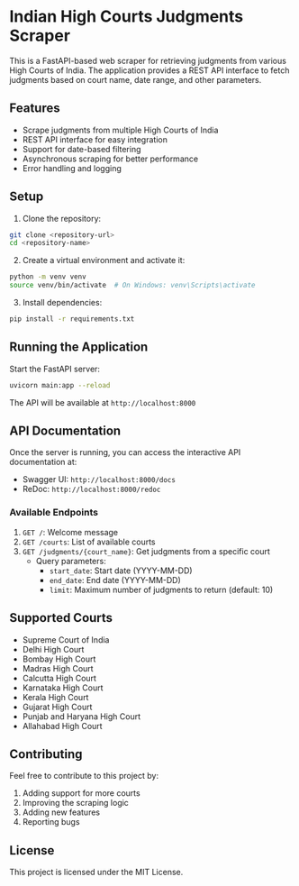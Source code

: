 # Indian High Courts Judgments Scraper

This is a FastAPI-based web scraper for retrieving judgments from various High Courts of India. The application provides a REST API interface to fetch judgments based on court name, date range, and other parameters.

## Features

- Scrape judgments from multiple High Courts of India
- REST API interface for easy integration
- Support for date-based filtering
- Asynchronous scraping for better performance
- Error handling and logging

## Setup

1. Clone the repository:
```bash
git clone <repository-url>
cd <repository-name>
```

2. Create a virtual environment and activate it:
```bash
python -m venv venv
source venv/bin/activate  # On Windows: venv\Scripts\activate
```

3. Install dependencies:
```bash
pip install -r requirements.txt
```

## Running the Application

Start the FastAPI server:
```bash
uvicorn main:app --reload
```

The API will be available at `http://localhost:8000`

## API Documentation

Once the server is running, you can access the interactive API documentation at:
- Swagger UI: `http://localhost:8000/docs`
- ReDoc: `http://localhost:8000/redoc`

### Available Endpoints

1. `GET /`: Welcome message
2. `GET /courts`: List of available courts
3. `GET /judgments/{court_name}`: Get judgments from a specific court
   - Query parameters:
     - `start_date`: Start date (YYYY-MM-DD)
     - `end_date`: End date (YYYY-MM-DD)
     - `limit`: Maximum number of judgments to return (default: 10)

## Supported Courts

- Supreme Court of India
- Delhi High Court
- Bombay High Court
- Madras High Court
- Calcutta High Court
- Karnataka High Court
- Kerala High Court
- Gujarat High Court
- Punjab and Haryana High Court
- Allahabad High Court

## Contributing

Feel free to contribute to this project by:
1. Adding support for more courts
2. Improving the scraping logic
3. Adding new features
4. Reporting bugs

## License

This project is licensed under the MIT License. 